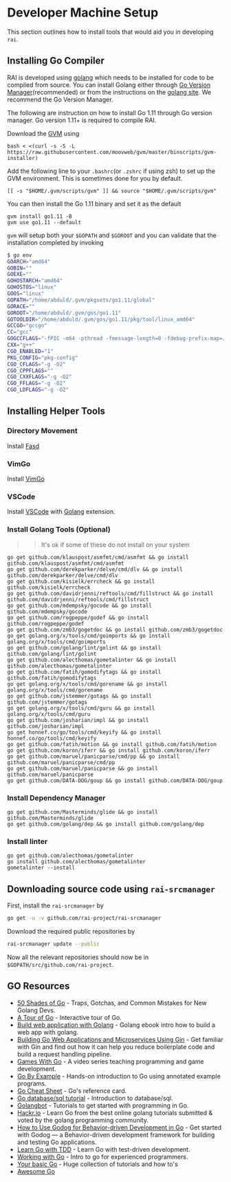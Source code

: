 # Developer Machine Setup

This section outlines how to install tools that would aid you in developing `rai`.

## Installing Go Compiler

RAI is developed using [golang](https://golang.org/) which needs to be installed for code to be compiled from source.
You can install Golang either through [Go Version Manager](https://github.com/moovweb/gvm)(recommended) or from the instructions on the [golang site](https://golang.org/). We recommend the Go Version Manager.

The following are instruction on how to install Go 1.11 through Go version manager.
Go version 1.11+ is required to compile RAI.

Download the [GVM](https://github.com/moovweb/gvm) using

```
bash < <(curl -s -S -L https://raw.githubusercontent.com/moovweb/gvm/master/binscripts/gvm-installer)
```

Add the following line to your `.bashrc`(or `.zshrc` if using zsh) to set up the GVM environment.
This is sometimes done for you by default.

```
[[ -s "$HOME/.gvm/scripts/gvm" ]] && source "$HOME/.gvm/scripts/gvm"
```

You can then install the Go 1.11 binary and set it as the default

```
gvm install go1.11 -B
gvm use go1.11 --default
```

`gvm` will setup both your `$GOPATH` and `$GOROOT` and you can validate that the installation completed by invoking

```sh
$ go env
GOARCH="amd64"
GOBIN=""
GOEXE=""
GOHOSTARCH="amd64"
GOHOSTOS="linux"
GOOS="linux"
GOPATH="/home/abduld/.gvm/pkgsets/go1.11/global"
GORACE=""
GOROOT="/home/abduld/.gvm/gos/go1.11"
GOTOOLDIR="/home/abduld/.gvm/gos/go1.11/pkg/tool/linux_amd64"
GCCGO="gccgo"
CC="gcc"
GOGCCFLAGS="-fPIC -m64 -pthread -fmessage-length=0 -fdebug-prefix-map=/tmp/go-build917072201=/tmp/go-build -gno-record-gcc-switches"
CXX="g++"
CGO_ENABLED="1"
PKG_CONFIG="pkg-config"
CGO_CFLAGS="-g -O2"
CGO_CPPFLAGS=""
CGO_CXXFLAGS="-g -O2"
CGO_FFLAGS="-g -O2"
CGO_LDFLAGS="-g -O2"
```

## Installing Helper Tools

### Directory Movement

Install [Fasd](https://github.com/clvv/fasd)

### VimGo

Install [VimGo](https://github.com/fatih/vim-go)

### VSCode

Install [VSCode](https://code.visualstudio.com/) with [Golang](https://marketplace.visualstudio.com/items?itemName=ms-vscode.Go) extension.

### Install Golang Tools (Optional)

>> It's ok if some of these do not install on your system

```
go get github.com/klauspost/asmfmt/cmd/asmfmt && go install github.com/klauspost/asmfmt/cmd/asmfmt
go get github.com/derekparker/delve/cmd/dlv && go install github.com/derekparker/delve/cmd/dlv
go get github.com/kisielk/errcheck && go install github.com/kisielk/errcheck
go get github.com/davidrjenni/reftools/cmd/fillstruct && go install github.com/davidrjenni/reftools/cmd/fillstruct
go get github.com/mdempsky/gocode && go install github.com/mdempsky/gocode
go get github.com/rogpeppe/godef && go install github.com/rogpeppe/godef
go get github.com/zmb3/gogetdoc && go install github.com/zmb3/gogetdoc
go get golang.org/x/tools/cmd/goimports && go install golang.org/x/tools/cmd/goimports
go get github.com/golang/lint/golint && go install github.com/golang/lint/golint
go get github.com/alecthomas/gometalinter && go install github.com/alecthomas/gometalinter
go get github.com/fatih/gomodifytags && go install github.com/fatih/gomodifytags
go get golang.org/x/tools/cmd/gorename && go install golang.org/x/tools/cmd/gorename
go get github.com/jstemmer/gotags && go install github.com/jstemmer/gotags
go get golang.org/x/tools/cmd/guru && go install golang.org/x/tools/cmd/guru
go get github.com/josharian/impl && go install github.com/josharian/impl
go get honnef.co/go/tools/cmd/keyify && go install honnef.co/go/tools/cmd/keyify
go get github.com/fatih/motion && go install github.com/fatih/motion
go get github.com/koron/iferr && go install github.com/koron/iferr
go get github.com/maruel/panicparse/cmd/pp && go install github.com/maruel/panicparse/cmd/pp
go get github.com/maruel/panicparse && go install github.com/maruel/panicparse
go get github.com/DATA-DOG/goup && go install github.com/DATA-DOG/goup
```

### Install Dependency Manager

```
go get github.com/Masterminds/glide && go install github.com/Masterminds/glide
go get github.com/golang/dep && go install github.com/golang/dep
```

### Install linter

```
go get github.com/alecthomas/gometalinter
go install github.com/alecthomas/gometalinter
gometalinter --install
```

## Downloading source code using `rai-srcmanager`

First, install the `rai-srcmanager` by

```sh
go get -u -v github.com/rai-project/rai-srcmanager
```

Download the required public repositories by

```sh
rai-srcmanager update --public
```

Now all the relevant repositories should now be in `$GOPATH/src/github.com/rai-project`.

## GO Resources


* [50 Shades of Go](http://devs.cloudimmunity.com/gotchas-and-common-mistakes-in-go-golang/) - Traps, Gotchas, and Common Mistakes for New Golang Devs.
* [A Tour of Go](http://tour.golang.org/) - Interactive tour of Go.
* [Build web application with Golang](https://github.com/astaxie/build-web-application-with-golang) - Golang ebook intro how to build a web app with golang.
* [Building Go Web Applications and Microservices Using Gin](https://semaphoreci.com/community/tutorials/building-go-web-applications-and-microservices-using-gin) - Get familiar with Gin and find out how it can help you reduce boilerplate code and build a request handling pipeline.
* [Games With Go](http://gameswithgo.org/) - A video series teaching programming and game development.
* [Go By Example](https://gobyexample.com/) - Hands-on introduction to Go using annotated example programs.
* [Go Cheat Sheet](https://github.com/a8m/go-lang-cheat-sheet) - Go's reference card.
* [Go database/sql tutorial](http://go-database-sql.org/) - Introduction to database/sql.
* [Golangbot](https://golangbot.com/learn-golang-series/) - Tutorials to get started with programming in Go.
* [Hackr.io](https://hackr.io/tutorials/learn-golang) - Learn Go from the best online golang tutorials submitted & voted by the golang programming community.
* [How to Use Godog for Behavior-driven Development in Go](https://semaphoreci.com/community/tutorials/how-to-use-godog-for-behavior-driven-development-in-go) - Get started with Godog — a Behavior-driven development framework for building and testing Go applications.
* [Learn Go with TDD](https://github.com/quii/learn-go-with-tests) - Learn Go with test-driven development.
* [Working with Go](https://github.com/mkaz/working-with-go) - Intro to go for experienced programmers.
* [Your basic Go](http://yourbasic.org/golang) - Huge collection of tutorials and how to's
* [Awesome Go](https://github.com/avelino/awesome-go)
